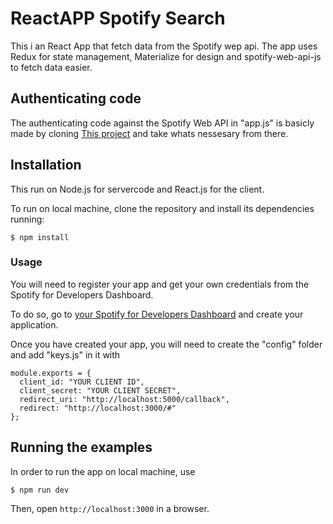 # ReactAPP Spotify Search

This i an React App that fetch data from the Spotify wep api. The app uses Redux for state management, Materialize for design and spotify-web-api-js to fetch data easier.

## Authenticating code

The authenticating code against the Spotify Web API in "app.js" is basicly made by cloning [This project](https://github.com/spotify/web-api-auth-examples) and take whats nessesary from there.

## Installation

This run on Node.js for servercode and React.js for the client.

To run on local machine, clone the repository and install its dependencies running:

    $ npm install

### Usage

You will need to register your app and get your own credentials from the Spotify for Developers Dashboard.

To do so, go to [your Spotify for Developers Dashboard](https://beta.developer.spotify.com/dashboard) and create your application.

Once you have created your app, you will need to create the "config" folder and add "keys.js" in it with

```
module.exports = {
  client_id: "YOUR CLIENT ID",
  client_secret: "YOUR CLIENT SECRET",
  redirect_uri: "http://localhost:5000/callback",
  redirect: "http://localhost:3000/#"
};
```

## Running the examples

In order to run the app on local machine, use

    $ npm run dev

Then, open `http://localhost:3000` in a browser.
